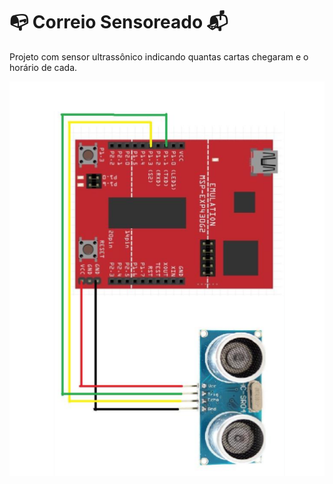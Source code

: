 
# :mailbox_with_no_mail: Correio Sensoreado :mailbox_with_mail:

Projeto com sensor ultrassônico indicando quantas cartas chegaram e o horário de cada. 

![](https://github.com/Guithublherme/Projetos/blob/master/ProjetoMSP430/CorreioSensor/diagrama.png)
